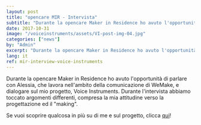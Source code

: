 ```yaml
---
layout: post
title: "opencare MIR - Intervista"
subtitle: "Durante la opencare Maker in Residence ho avuto l'opportunità di parlare con Alessia e dialogare sul mio progetto, Voice Instruments"
date: 2017-10-31
image: "/voiceinstruments/assets/VI-post-img-04.jpg"
categories: ["news"]
by: "Admin"
excerpt: "Durante la opencare Maker in Residence ho avuto l'opportunità di parlare con Alessia e dialogare sul mio progetto, Voice Instruments"
lang: it
ref: mir-interview-voice-instruments
---
```


Durante la opencare Maker in Residence ho avuto l'opportunità di parlare con Alessia, che lavora nell'ambito della comunicazione di WeMake, e dialogare sul mio progetto, Voice Instruments. Durante l'intervista abbiamo toccato argomenti differenti, compresa la mia attitudine verso la progettazione ed il "making".

Se vuoi scoprire qualcosa in più su di me e sul progetto, clicca [qui](http://wemake.cc/2017/10/31/wemake-stories-voice-instruments-lo-strumento-per-i-maker-non-vedenti/)!

